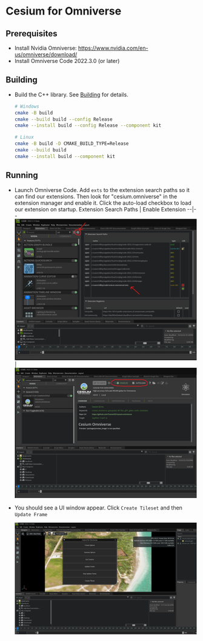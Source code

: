 # Cesium for Omniverse

## Prerequisites

- Install Nvidia Omniverse: https://www.nvidia.com/en-us/omniverse/download/
- Install Omniverse Code 2022.3.0 (or later)

## Building

- Build the C++ library. See [Building](./docs/building/building.md) for details.

    ```sh
    # Windows
    cmake -B build
    cmake --build build --config Release
    cmake --install build --config Release --component kit
    ```
    ```sh
    # Linux
    cmake -B build -D CMAKE_BUILD_TYPE=Release
    cmake --build build
    cmake --install build --component kit
    ```

## Running

- Launch Omniverse Code. Add `exts` to the extension search paths so it can find our extensions. Then look for "cesium.omniverse" in the extension manager and enable it. Click the auto-load checkbox to load our extension on startup.
  Extension Search Paths | Enable Extension
  --|--
  ![Extension Search Paths](./docs/resources/extension-search-paths.png)|![Enable Extension](./docs/resources/enable-extension.png)

- You should see a UI window appear. Click `Create Tileset` and then `Update Frame`

  ![Plugin](./docs/resources/plugin.png)
